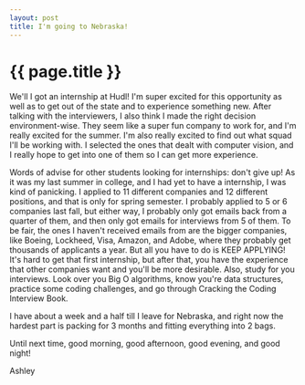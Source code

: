 ```yaml
---
layout: post
title: I'm going to Nebraska!
---
```


{{ page.title }}
=============

We'll I got an internship at Hudl! I'm super excited for this opportunity as well as to get out of the state and to experience something new. After talking with the interviewers, I also think I made the right decision environment-wise. They seem like a super fun company to work for, and I'm really excited for the summer. I'm also really excited to find out what squad I'll be working with. I selected the ones that dealt with computer vision, and I really hope to get into one of them so I can get more experience.

Words of advise for other students looking for internships: don't give up! As it was my last summer in college, and I had yet to have a internship, I was kind of panicking. I applied to 11 different companies and 12 different positions, and that is only for spring semester. I probably applied to 5 or 6 companies last fall, but either way, I probably only got emails back from a quarter of them, and then only got emails for interviews from 5 of them. To be fair, the ones I haven't received emails from are the bigger companies, like Boeing, Lockheed, Visa, Amazon, and Adobe, where they probably get thousands of applicants a year. But all you have to do is KEEP APPLYING! It's hard to get that first internship, but after that, you have the experience that other companies want and you'll be more desirable. Also, study for you interviews. Look over you Big O algorithms, know you're data structures, practice some coding challenges, and go through Cracking the Coding Interview Book.

I have about a week and a half till I leave for Nebraska, and right now the hardest part is packing for 3 months and fitting everything into 2 bags.

Until next time, good morning, good afternoon, good evening, and good night!

Ashley